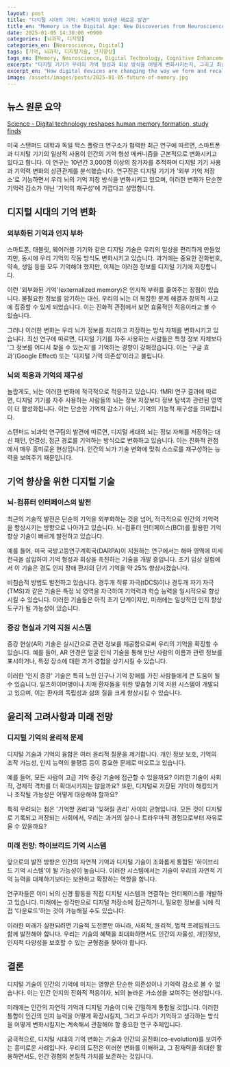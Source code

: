 ```yaml
---
layout: post
title: "디지털 시대의 기억: 뇌과학이 밝혀낸 새로운 발견"
title_en: "Memory in the Digital Age: New Discoveries from Neuroscience"
date: 2025-01-05 14:30:00 +0900
categories: [뇌과학, 디지털]
categories_en: [Neuroscience, Digital]
tags: [기억, 뇌과학, 디지털기술, 인지향상]
tags_en: [Memory, Neuroscience, Digital Technology, Cognitive Enhancement]
excerpt: "디지털 기기가 우리의 기억 형성과 회상 방식을 어떻게 변화시키는지, 그리고 최신 뇌과학 연구가 밝혀낸 놀라운 발견들을 소개합니다."
excerpt_en: "How digital devices are changing the way we form and recall memories, and the surprising discoveries revealed by the latest neuroscience research."
image: /assets/images/posts/2025-01-05-future-of-memory.jpg
---
```


<div class="post-content-ko" markdown="1">
  
## 뉴스 원문 요약
[Science - Digital technology reshapes human memory formation, study finds](https://www.science.org/content/article/digital-technology-reshapes-human-memory-formation)

미국 스탠퍼드 대학과 독일 막스 플랑크 연구소가 협력한 최근 연구에 따르면, 스마트폰과 디지털 기기의 일상적 사용이 인간의 기억 형성 메커니즘을 근본적으로 변화시키고 있다고 합니다. 이 연구는 10년간 3,000명 이상의 참가자를 추적하며 디지털 기기 사용과 기억력 변화의 상관관계를 분석했습니다. 연구진은 디지털 기기가 '외부 기억 저장소'로 기능하면서 우리 뇌의 기억 저장 방식을 변화시키고 있으며, 이러한 변화가 단순한 기억력 감소가 아닌 '기억의 재구성'에 가깝다고 설명합니다.

## 디지털 시대의 기억 변화

### 외부화된 기억과 인지 부하
스마트폰, 태블릿, 웨어러블 기기와 같은 디지털 기술은 우리의 일상을 편리하게 만들었지만, 동시에 우리 기억의 작동 방식도 변화시키고 있습니다. 과거에는 중요한 전화번호, 약속, 생일 등을 모두 기억해야 했지만, 이제는 이러한 정보를 디지털 기기에 저장합니다.

이런 '외부화된 기억'(externalized memory)은 인지적 부하를 줄여주는 장점이 있습니다. 불필요한 정보를 암기하는 대신, 우리의 뇌는 더 복잡한 문제 해결과 창의적 사고에 집중할 수 있게 되었습니다. 이는 진화적 관점에서 보면 효율적인 적응이라고 볼 수 있습니다.

그러나 이러한 변화는 우리 뇌가 정보를 처리하고 저장하는 방식 자체를 변화시키고 있습니다. 최신 연구에 따르면, 디지털 기기를 자주 사용하는 사람들은 특정 정보 자체보다 '그 정보를 어디서 찾을 수 있는지'를 기억하는 경향이 강해졌습니다. 이는 '구글 효과'(Google Effect) 또는 '디지털 기억 의존성'이라고 불립니다.

### 뇌의 적응과 기억의 재구성
놀랍게도, 뇌는 이러한 변화에 적극적으로 적응하고 있습니다. fMRI 연구 결과에 따르면, 디지털 기기를 자주 사용하는 사람들의 뇌는 정보 저장보다 정보 탐색과 관련된 영역이 더 활성화됩니다. 이는 단순한 기억력 감소가 아닌, 기억의 기능적 재구성을 의미합니다.

스탠퍼드 뇌과학 연구팀의 발견에 따르면, 디지털 세대의 뇌는 정보 자체를 저장하는 대신 패턴, 연결성, 접근 경로를 기억하는 방식으로 변화하고 있습니다. 이는 진화적 관점에서 매우 흥미로운 현상입니다. 인간의 뇌가 기술 변화에 맞춰 스스로를 재구성하는 능력을 보여주기 때문입니다.

## 기억 향상을 위한 디지털 기술

### 뇌-컴퓨터 인터페이스의 발전
최근의 기술적 발전은 단순히 기억을 외부화하는 것을 넘어, 적극적으로 인간의 기억력을 향상시키는 방향으로 나아가고 있습니다. 뇌-컴퓨터 인터페이스(BCI)를 활용한 기억 향상 기술이 빠르게 발전하고 있습니다.

예를 들어, 미국 국방고등연구계획국(DARPA)이 지원하는 연구에서는 해마 영역에 미세 전극을 삽입하여 기억 형성과 회상을 촉진하는 기술을 개발 중입니다. 초기 임상 실험에서 이 기술은 경도 인지 장애 환자의 단기 기억을 약 25% 향상시켰습니다.

비침습적 방법도 발전하고 있습니다. 경두개 직류 자극(tDCS)이나 경두개 자기 자극(TMS)과 같은 기술은 특정 뇌 영역을 자극하여 기억력과 학습 능력을 일시적으로 향상시킬 수 있습니다. 이러한 기술들은 아직 초기 단계이지만, 미래에는 일상적인 인지 향상 도구가 될 가능성이 있습니다.

### 증강 현실과 기억 지원 시스템
증강 현실(AR) 기술은 실시간으로 관련 정보를 제공함으로써 우리의 기억을 확장할 수 있습니다. 예를 들어, AR 안경은 얼굴 인식 기술을 통해 만난 사람의 이름과 관련 정보를 표시하거나, 특정 장소에 대한 과거 경험을 상기시킬 수 있습니다.

이러한 '인지 증강' 기술은 특히 노인 인구나 기억 장애를 가진 사람들에게 큰 도움이 될 수 있습니다. 알츠하이머병이나 치매 환자들을 위한 맞춤형 기억 지원 시스템이 개발되고 있으며, 이는 환자의 독립성과 삶의 질을 크게 향상시킬 수 있습니다.

## 윤리적 고려사항과 미래 전망

### 디지털 기억의 윤리적 문제
디지털 기술과 기억의 융합은 여러 윤리적 질문을 제기합니다. 개인 정보 보호, 기억의 조작 가능성, 인지 능력의 불평등 등이 중요한 문제로 떠오르고 있습니다.

예를 들어, 모든 사람이 고급 기억 증강 기술에 접근할 수 있을까요? 이러한 기술이 사회적, 경제적 격차를 더 확대시키지는 않을까요? 또한, 디지털로 저장된 기억이 해킹되거나 조작될 가능성은 어떻게 대응해야 할까요?

특히 우려되는 점은 '기억할 권리'와 '잊혀질 권리' 사이의 균형입니다. 모든 것이 디지털로 기록되고 저장되는
사회에서, 우리는 과거의 실수나 트라우마적 경험으로부터 자유로울 수 있을까요?

### 미래 전망: 하이브리드 기억 시스템
앞으로의 발전 방향은 인간의 자연적 기억과 디지털 기술이 조화롭게 통합된 '하이브리드 기억 시스템'이 될 가능성이 높습니다. 이러한 시스템에서는 기술이 우리의 자연적 기억 능력을 대체하기보다는 보완하고 확장하는 역할을 합니다.

연구자들은 이미 뇌의 신경 활동을 직접 디지털 시스템과 연결하는 인터페이스를 개발하고 있습니다. 미래에는 생각만으로 디지털 저장소에 접근하거나, 필요한 정보를 뇌에 직접 '다운로드'하는 것이 가능해질 수도 있습니다.

이러한 미래가 실현되려면 기술적 도전뿐만 아니라, 사회적, 윤리적, 법적 프레임워크도 함께 발전해야 합니다. 우리는 기술의 혜택을 최대화하면서도 인간의 자율성, 개인정보, 인지적 다양성을 보호할 수 있는 균형점을 찾아야 합니다.

## 결론
디지털 기술이 인간의 기억에 미치는 영향은 단순한 의존성이나 기억력 감소로 볼 수 없습니다. 이는 인간 인지의 진화적 적응이자, 뇌의 놀라운 가소성을 보여주는 현상입니다.

미래에는 인간의 자연적 기억과 디지털 기술이 더욱 긴밀하게 통합될 것입니다. 이러한 통합이 인간의 인지 능력을 어떻게 확장시킬지, 그리고 우리가 기억하고 생각하는 방식을 어떻게 변화시킬지는 계속해서 관찰해야 할 중요한 연구 주제입니다.

궁극적으로, 디지털 시대의 기억 변화는 기술과 인간의 공진화(co-evolution)를 보여주는 흥미로운 사례입니다. 우리의 도전은 이러한 변화를 이해하고, 그 잠재력을 최대한 활용하면서도, 인간 경험의 본질적 가치를 보존하는 것입니다.
</div>

<div class="post-content-en" markdown="1" style="display: none;">
  
## Original News Summary
[Science - Digital technology reshapes human memory formation, study finds](https://www.science.org/content/article/digital-technology-reshapes-human-memory-formation)

According to recent research conducted collaboratively by Stanford University and the Max Planck Institute in Germany, the everyday use of smartphones and digital devices is fundamentally changing the mechanisms of human memory formation. This study tracked over 3,000 participants for a decade, analyzing the correlation between digital device usage and changes in memory capabilities. The researchers explain that digital devices functioning as "external memory storage" are altering how our brains store memories, and this change resembles a "restructuring of memory" rather than a simple decline in memory ability.

## Memory Changes in the Digital Age

### Externalized Memory and Cognitive Load
Digital technologies such as smartphones, tablets, and wearable devices have made our daily lives more convenient, but they are also changing how our memory functions. In the past, we had to remember important phone numbers, appointments, birthdays, etc., but now we store this information on digital devices.

This "externalized memory" has the advantage of reducing cognitive load. Instead of memorizing unnecessary information, our brains can focus on more complex problem-solving and creative thinking. From an evolutionary perspective, this can be seen as an efficient adaptation.

However, this change is altering the very way our brains process and store information. According to recent studies, people who frequently use digital devices tend to remember "where to find information" rather than the information itself. This is called the "Google Effect" or "digital memory dependence."

### Brain Adaptation and Memory Restructuring
Surprisingly, the brain is actively adapting to these changes. According to fMRI studies, the brains of frequent digital device users show more activation in areas related to information search rather than information storage. This indicates not simply a decrease in memory capacity, but a functional restructuring of memory.

According to findings from the Stanford neuroscience research team, the brains of the digital generation are changing to remember patterns, connections, and access paths instead of storing the information itself. This is a very interesting phenomenon from an evolutionary perspective, as it demonstrates the human brain's ability to reconfigure itself in response to technological changes.

## Digital Technologies for Memory Enhancement

### Advancement of Brain-Computer Interfaces
Recent technological developments are going beyond simply externalizing memory, moving toward actively enhancing human memory capacity. Memory enhancement technologies using brain-computer interfaces (BCI) are rapidly developing.

For example, research supported by the Defense Advanced Research Projects Agency (DARPA) is developing technology that facilitates memory formation and recall by inserting microelectrodes into the hippocampal region. In initial clinical trials, this technology improved short-term memory in patients with mild cognitive impairment by about 25%.

Non-invasive methods are also advancing. Technologies such as transcranial direct current stimulation (tDCS) or transcranial magnetic stimulation (TMS) can temporarily enhance memory and learning abilities by stimulating specific brain regions. While these technologies are still in early stages, they may become everyday cognitive enhancement tools in the future.

### Augmented Reality and Memory Support Systems
Augmented reality (AR) technology can extend our memory by providing relevant information in real-time. For example, AR glasses can display the names and related information of people we meet through facial recognition technology, or remind us of past experiences at specific locations.

These "cognitive augmentation" technologies can be particularly helpful for the elderly population or people with memory disorders. Customized memory support systems for patients with Alzheimer's disease or dementia are being developed, which can greatly enhance patients' independence and quality of life.

## Ethical Considerations and Future Outlook

### Ethical Issues of Digital Memory
The fusion of digital technology and memory raises various ethical questions. Privacy protection, the possibility of memory manipulation, and inequality in cognitive abilities are emerging as important issues.

For example, will everyone have access to advanced memory enhancement technologies? Could these technologies further widen social and economic disparities? And how should we respond to the possibility of digitally stored memories being hacked or manipulated?

A particular concern is the balance between the "right to remember" and the "right to be forgotten." In a society where everything is digitally recorded and stored, can we be free from past mistakes or traumatic experiences?

### Future Outlook: Hybrid Memory Systems
The future direction of development is likely to be "hybrid memory systems" where human natural memory and digital technology are harmoniously integrated. In such systems, technology complements and extends our natural memory capabilities rather than replacing them.

Researchers are already developing interfaces that directly connect the brain's neural activity with digital systems. In the future, it might be possible to access digital storage or "download" necessary information directly to the brain just by thinking.

For such a future to be realized, not only technical challenges but also social, ethical, and legal frameworks must evolve together. We need to find a balance that maximizes the benefits of technology while protecting human autonomy, privacy, and cognitive diversity.

## Conclusion
The impact of digital technology on human memory cannot be viewed simply as dependency or decreased memory capacity. It is an evolutionary adaptation of human cognition and demonstrates the remarkable plasticity of the brain.

In the future, human natural memory and digital technology will be more closely integrated. How this integration will expand human cognitive abilities and change the way we remember and think remains an important research topic to observe.

Ultimately, memory changes in the digital age represent an interesting case of co-evolution between technology and humans. Our challenge is to understand these changes, maximize their potential, while preserving the essential value of human experience.
</div>

<!-- 포스트 개별 언어 전환 스크립트 -->
<script>
// 이 스크립트는 개별 포스트 파일에 직접 추가되었습니다
document.addEventListener('DOMContentLoaded', function() {
    console.log('[개별 포스트] 포스트 언어 전환 스크립트 초기화');
    
    // 포스트 프론트매터 정보 (템플릿에서 자동 주입)
    const postInfo = {
        categories: {{ page.categories | jsonify }},
        categories_en: {{ page.categories_en | jsonify }},
        tags: {{ page.tags | jsonify }},
        tags_en: {{ page.tags_en | jsonify }}
    };
    console.log('[개별 포스트] 프론트매터:', postInfo);
    
    // 언어 변경에 따른 모든 요소 업데이트 (제목, 카테고리, 태그, 본문 등)
    function forceUpdateAllElements() {
        // 현재 언어 확인
        const lang = localStorage.getItem('lang') || 'ko';
        console.log('[개별 포스트] 언어 전환 적용:', lang);
        
        // 1. 본문 내용 전환 (중요: !important 스타일 적용)
        const koContent = document.querySelector('.post-content-ko');
        const enContent = document.querySelector('.post-content-en');
        
        if (koContent && enContent) {
            if (lang === 'ko') {
                koContent.setAttribute('style', 'display: block !important');
                enContent.setAttribute('style', 'display: none !important');
            } else {
                koContent.setAttribute('style', 'display: none !important');
                enContent.setAttribute('style', 'display: block !important');
            }
            console.log('[개별 포스트] 본문 전환 완료:', lang);
        }
        
        // 2. 카테고리 요소 업데이트
        document.querySelectorAll('.post-categories .category-link span').forEach(function(element, idx) {
            if (element && postInfo.categories && postInfo.categories_en && idx < postInfo.categories.length) {
                const ko = postInfo.categories[idx];
                const en = postInfo.categories_en[idx];
                
                // data-* 속성 확인 및 설정
                if (!element.getAttribute('data-ko')) element.setAttribute('data-ko', ko);
                if (!element.getAttribute('data-en')) element.setAttribute('data-en', en);
                
                // 내용 업데이트
                element.textContent = lang === 'ko' ? ko : en;
                console.log('[개별 포스트] 카테고리 업데이트:', idx, ko, '->', en);
            }
        });
        
        // 3. 태그 요소 업데이트
        document.querySelectorAll('.post-tags .tag-text').forEach(function(element, idx) {
            if (element && postInfo.tags && postInfo.tags_en && idx < postInfo.tags.length) {
                const ko = postInfo.tags[idx];
                const en = postInfo.tags_en[idx];
                
                // data-* 속성 확인 및 설정
                if (!element.getAttribute('data-ko')) element.setAttribute('data-ko', ko);
                if (!element.getAttribute('data-en')) element.setAttribute('data-en', en);
                
                // 내용 업데이트
                element.textContent = lang === 'ko' ? ko : en;
                console.log('[개별 포스트] 태그 업데이트:', idx, ko, '->', en);
            }
        });
        
        // 4. 기타 다국어 요소 업데이트
        document.querySelectorAll('[data-ko][data-en]').forEach(function(element) {
            const ko = element.getAttribute('data-ko');
            const en = element.getAttribute('data-en');
            
            if (ko && en) {
                element.textContent = lang === 'ko' ? ko : en;
            }
        });
    }
    
    // 초기 언어 설정 적용
    setTimeout(forceUpdateAllElements, 100);  // 약간 지연시켜 실행
    
    // 언어 변경 이벤트 리스너 등록
    document.addEventListener('languageChanged', function(e) {
        console.log('[개별 포스트] languageChanged 이벤트 감지:', e.detail);
        setTimeout(forceUpdateAllElements, 50);
    });
    
    // 토글 버튼 이벤트 직접 리스닝
    const toggleButton = document.getElementById('language-toggle');
    if (toggleButton) {
        toggleButton.addEventListener('click', function() {
            console.log('[개별 포스트] 언어 토글 버튼 클릭 감지');
            setTimeout(forceUpdateAllElements, 100);
        });
    }
    
    // 추가 보호 장치: 페이지 로드 후 지연 실행
    setTimeout(forceUpdateAllElements, 500);
    setTimeout(forceUpdateAllElements, 1000);
    setTimeout(forceUpdateAllElements, 2000);
});
</script> 
